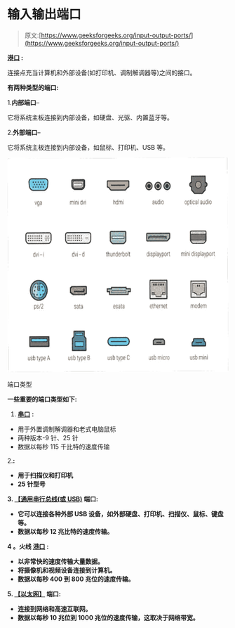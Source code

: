 # 输入输出端口

> 原文:[https://www.geeksforgeeks.org/input-output-ports/](https://www.geeksforgeeks.org/input-output-ports/)

**[港口](https://www.geeksforgeeks.org/introduction-of-ports-in-computers/) :**

连接点充当计算机和外部设备(如打印机、调制解调器等)之间的接口。

**有两种类型的端口:**

1.**内部端口**–

它将系统主板连接到内部设备，如硬盘、光驱、内置蓝牙等。

2.**外部端口**–

它将系统主板连接到内部设备，如鼠标、打印机、USB 等。

![](img/ec401028b4b842729a6b9f0e792d3f09.png)

端口类型

**一些重要的端口类型如下:**

1. [**串口**](https://www.geeksforgeeks.org/difference-between-serial-port-and-parallel-ports/) **:**

*   用于外置调制解调器和老式电脑鼠标
*   两种版本-9 针、25 针
*   数据以每秒 115 千比特的速度传输

2.[](https://www.geeksforgeeks.org/difference-between-serial-port-and-parallel-ports/)****:****

*   **用于扫描仪和打印机**
*   **25 针型号**

**3. [**【通用串行总线(或 USB)**](https://www.geeksforgeeks.org/universal-serial-bus-usb-in-computer-network/) **端口:****

*   **它可以连接各种外部 USB 设备，如外部硬盘、打印机、扫描仪、鼠标、键盘等。**
*   **数据以每秒 12 兆比特的速度传输。**

**4 **。火线** [**港口**](https://www.geeksforgeeks.org/introduction-of-ports-in-computers/) **:****

*   **以非常快的速度传输大量数据。**
*   **将摄像机和视频设备连接到计算机。**
*   **数据以每秒 400 到 800 兆位的速度传输。**

**5. [**【以太网】**](https://www.geeksforgeeks.org/local-area-network-lan-technologies/) **端口:****

*   **连接到网络和高速互联网。**
*   **数据以每秒 10 兆位到 1000 兆位的速度传输，这取决于网络带宽。**